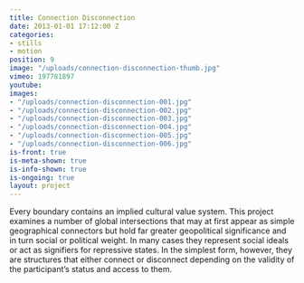```yaml
---
title: Connection Disconnection
date: 2013-01-01 17:12:00 Z
categories:
- stills
- motion
position: 9
image: "/uploads/connection-disconnection-thumb.jpg"
vimeo: 197781897
youtube: 
images:
- "/uploads/connection-disconnection-001.jpg"
- "/uploads/connection-disconnection-002.jpg"
- "/uploads/connection-disconnection-003.jpg"
- "/uploads/connection-disconnection-004.jpg"
- "/uploads/connection-disconnection-005.jpg"
- "/uploads/connection-disconnection-006.jpg"
is-front: true
is-meta-shown: true
is-info-shown: true
is-ongoing: true
layout: project
---
```


Every boundary contains an implied cultural value system. This project examines a number of global intersections that may at first appear as simple geographical connectors but hold far greater geopolitical significance and in turn social or political weight. In many cases they represent social ideals or act as signifiers for repressive states. In the simplest form, however, they are structures that either connect or disconnect depending on the validity of the participant’s status and access to them.